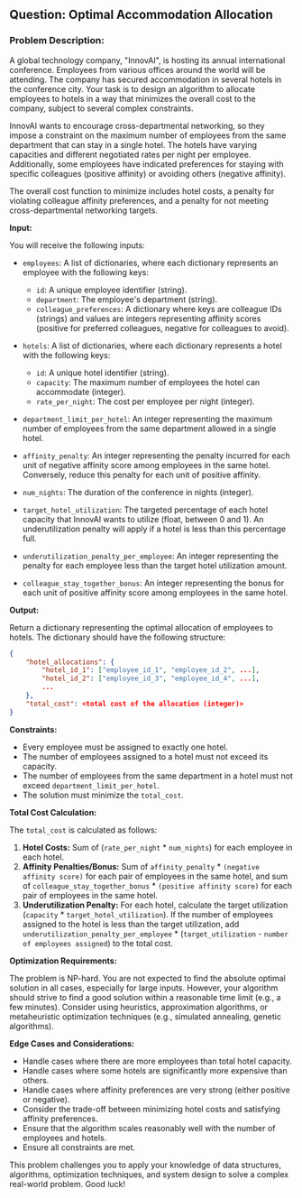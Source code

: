 ## Question: Optimal Accommodation Allocation

### Problem Description:

A global technology company, "InnovAI", is hosting its annual international conference. Employees from various offices around the world will be attending. The company has secured accommodation in several hotels in the conference city. Your task is to design an algorithm to allocate employees to hotels in a way that minimizes the overall cost to the company, subject to several complex constraints.

InnovAI wants to encourage cross-departmental networking, so they impose a constraint on the maximum number of employees from the same department that can stay in a single hotel. The hotels have varying capacities and different negotiated rates per night per employee. Additionally, some employees have indicated preferences for staying with specific colleagues (positive affinity) or avoiding others (negative affinity).

The overall cost function to minimize includes hotel costs, a penalty for violating colleague affinity preferences, and a penalty for not meeting cross-departmental networking targets.

**Input:**

You will receive the following inputs:

*   `employees`: A list of dictionaries, where each dictionary represents an employee with the following keys:
    *   `id`: A unique employee identifier (string).
    *   `department`: The employee's department (string).
    *   `colleague_preferences`: A dictionary where keys are colleague IDs (strings) and values are integers representing affinity scores (positive for preferred colleagues, negative for colleagues to avoid).

*   `hotels`: A list of dictionaries, where each dictionary represents a hotel with the following keys:
    *   `id`: A unique hotel identifier (string).
    *   `capacity`: The maximum number of employees the hotel can accommodate (integer).
    *   `rate_per_night`: The cost per employee per night (integer).

*   `department_limit_per_hotel`: An integer representing the maximum number of employees from the same department allowed in a single hotel.

*   `affinity_penalty`: An integer representing the penalty incurred for each unit of negative affinity score among employees in the same hotel. Conversely, reduce this penalty for each unit of positive affinity.

*   `num_nights`: The duration of the conference in nights (integer).

*   `target_hotel_utilization`: The targeted percentage of each hotel capacity that InnovAI wants to utilize (float, between 0 and 1). An underutilization penalty will apply if a hotel is less than this percentage full.

*   `underutilization_penalty_per_employee`: An integer representing the penalty for each employee less than the target hotel utilization amount.

*   `colleague_stay_together_bonus`: An integer representing the bonus for each unit of positive affinity score among employees in the same hotel.

**Output:**

Return a dictionary representing the optimal allocation of employees to hotels. The dictionary should have the following structure:

```json
{
    "hotel_allocations": {
        "hotel_id_1": ["employee_id_1", "employee_id_2", ...],
        "hotel_id_2": ["employee_id_3", "employee_id_4", ...],
        ...
    },
    "total_cost": <total cost of the allocation (integer)>
}
```

**Constraints:**

*   Every employee must be assigned to exactly one hotel.
*   The number of employees assigned to a hotel must not exceed its capacity.
*   The number of employees from the same department in a hotel must not exceed `department_limit_per_hotel`.
*   The solution must minimize the `total_cost`.

**Total Cost Calculation:**

The `total_cost` is calculated as follows:

1.  **Hotel Costs:** Sum of (`rate_per_night` \* `num_nights`) for each employee in each hotel.
2.  **Affinity Penalties/Bonus:** Sum of `affinity_penalty` \* `(negative affinity score)` for each pair of employees in the same hotel, and sum of `colleague_stay_together_bonus` \* `(positive affinity score)` for each pair of employees in the same hotel.
3.  **Underutilization Penalty:** For each hotel, calculate the target utilization (`capacity` \* `target_hotel_utilization`). If the number of employees assigned to the hotel is less than the target utilization, add `underutilization_penalty_per_employee` \* (`target_utilization` - `number of employees assigned`) to the total cost.

**Optimization Requirements:**

The problem is NP-hard. You are not expected to find the absolute optimal solution in all cases, especially for large inputs. However, your algorithm should strive to find a good solution within a reasonable time limit (e.g., a few minutes). Consider using heuristics, approximation algorithms, or metaheuristic optimization techniques (e.g., simulated annealing, genetic algorithms).

**Edge Cases and Considerations:**

*   Handle cases where there are more employees than total hotel capacity.
*   Handle cases where some hotels are significantly more expensive than others.
*   Handle cases where affinity preferences are very strong (either positive or negative).
*   Consider the trade-off between minimizing hotel costs and satisfying affinity preferences.
*   Ensure that the algorithm scales reasonably well with the number of employees and hotels.
*   Ensure all constraints are met.

This problem challenges you to apply your knowledge of data structures, algorithms, optimization techniques, and system design to solve a complex real-world problem. Good luck!
